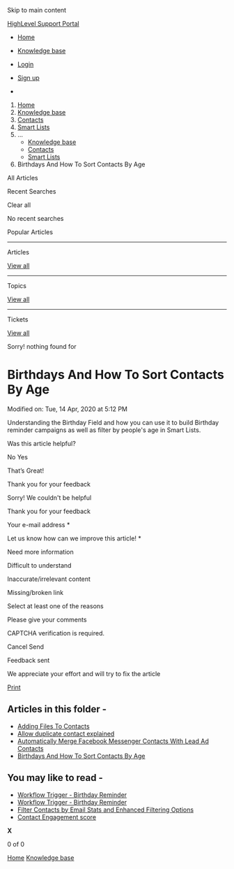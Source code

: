 Skip to main content

[ HighLevel Support Portal ](https://help.gohighlevel.com)

  * [ Home ](/support/home)
  * [ Knowledge base ](/support/solutions)

  * [Login](/support/login)
  * [Sign up](/support/signup)
  * 

  1. [Home](/support/home)
  2. [Knowledge base](/support/solutions)
  3. [Contacts](/support/solutions/155000000123)
  4. [Smart Lists](/support/solutions/folders/48000666017)
  5. ... 
     * [Knowledge base](/support/solutions)
     * [Contacts](/support/solutions/155000000123)
     * [Smart Lists](/support/solutions/folders/48000666017)
  6. Birthdays And How To Sort Contacts By Age

All  Articles 

Recent Searches

Clear all

No recent searches

Popular Articles

* * *

Articles

[View all](/support/search/solutions)

* * *

Topics

[View all](/support/search/topics)

* * *

Tickets

[View all](/support/search/tickets)

Sorry! nothing found for   

# Birthdays And How To Sort Contacts By Age

Modified on: Tue, 14 Apr, 2020 at 5:12 PM

Understanding the Birthday Field and how you can use it to build Birthday reminder campaigns as well as filter by people's age in Smart Lists.

Was this article helpful?

No  Yes 

That’s Great!

Thank you for your feedback

Sorry! We couldn't be helpful

Thank you for your feedback

Your e-mail address *

Let us know how can we improve this article! *

Need more information 

Difficult to understand 

Inaccurate/irrelevant content 

Missing/broken link 

Select at least one of the reasons 

Please give your comments 

CAPTCHA verification is required. 

Cancel  Send 

Feedback sent

We appreciate your effort and will try to fix the article

[Print](javascript:print\(\))

## Articles in this folder -

  * [Adding Files To Contacts](/support/solutions/articles/48001171922-adding-files-to-contacts)
  * [Allow duplicate contact explained](/support/solutions/articles/48001181714-allow-duplicate-contact-explained)
  * [Automatically Merge Facebook Messenger Contacts With Lead Ad Contacts](/support/solutions/articles/48001146104-automatically-merge-facebook-messenger-contacts-with-lead-ad-contacts)
  * [Birthdays And How To Sort Contacts By Age](/support/solutions/articles/48001077108-birthdays-and-how-to-sort-contacts-by-age)

## You may like to read -

  * [Workflow Trigger - Birthday Reminder](/support/solutions/articles/48000987572-workflow-trigger-birthday-reminder)
  * [Workflow Trigger - Birthday Reminder](/support/solutions/articles/155000002670-workflow-trigger-birthday-reminder)
  * [Filter Contacts by Email Stats and Enhanced Filtering Options](/support/solutions/articles/155000000330-filter-contacts-by-email-stats-and-enhanced-filtering-options)
  * [Contact Engagement score](/support/solutions/articles/155000001251-contact-engagement-score)

**X**

0 of 0 []()

[Home](/support/home) [Knowledge base](/support/solutions)
